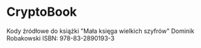 # CryptoBook
Kody źródłowe do książki "Mała księga wielkich szyfrów" Dominik Robakowski ISBN: 978-83-2890193-3

